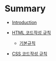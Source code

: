 # Summary

* [Introduction](README.md)
* [HTML 코드작성 규칙](html-guide.md)

  * [기본규칙](/html-guide.md#html-1-1)

* [CSS 코드작성 규칙](css-guide.md)


